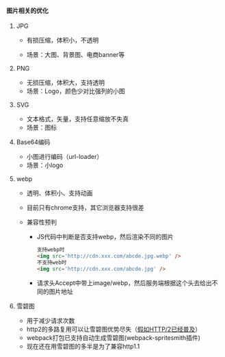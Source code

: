 #### 图片相关的优化

1. JPG

   - 有损压缩，体积小，不透明

   - 场景：大图、背景图、电商banner等

2. PNG

   - 无损压缩，体积大，支持透明
   - 场景：Logo，颜色少对比强列的小图

3. SVG

   - 文本格式，矢量，支持任意缩放不失真
   - 场景：图标

4. Base64编码

   - 小图进行编码（url-loader）
   - 场景：小logo

5. webp

   - 透明、体积小、支持动画

   - 目前只有chrome支持，其它浏览器支持很差

   - 兼容性预判

     - JS代码中判断是否支持webp，然后渲染不同的图片

       ```html
       支持webp时
       <img src='http://cdn.xxx.com/abcde.jpg.webp' />  
       不支持web时
       <img src='http://cdn.xxx.com/abcde.jpg' /> 
       ```

     - 请求头Accept中带上image/webp，然后服务端根据这个头去给出不同的图片地址

6. 雪碧图

   - 用于减少请求次数
   - http2的多路复用可以让雪碧图优势尽失（[假如HTTP/2已经普及](https://aotu.io/notes/2016/06/14/http2/index.html)）
   - webpack打包已支持自动生成雪碧图(webpack-spritesmith插件)
   - 现在还在用雪碧图的多半是为了兼容http1.1
